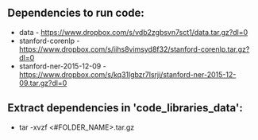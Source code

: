 ## Dependencies to run code:
* data - https://www.dropbox.com/s/vdb2zgbsvn7sct1/data.tar.gz?dl=0  
* stanford-corenlp - https://www.dropbox.com/s/iihs8vimsyd8f32/stanford-corenlp.tar.gz?dl=0  
* stanford-ner-2015-12-09 - https://www.dropbox.com/s/kq31lgbzr7lsrji/stanford-ner-2015-12-09.tar.gz?dl=0  
 
## Extract dependencies in 'code_libraries_data':
* tar -xvzf <#FOLDER_NAME>.tar.gz
